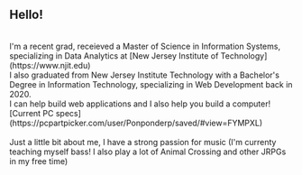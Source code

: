 
## Hello! 
<br>
I'm a recent grad, receieved a Master of Science in Information Systems, specializing in Data Analytics at [New Jersey Institute of Technology](https://www.njit.edu)
<br>
I also graduated from New Jersey Institute Technology with a Bachelor's Degree in Information Technology, specializing in Web Development back in 2020.
<br>
I can help build web applications and I also help you build a computer! [Current PC specs](https://pcpartpicker.com/user/Ponponderp/saved/#view=FYMPXL)
<br><br>
Just a little bit about me, I have a strong passion for music (I'm currenty teaching myself bass! I also play a lot of Animal Crossing and other JRPGs in my free time)
<br><br>

